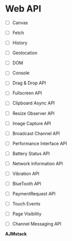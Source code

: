 # Web API

- [ ] Canvas

- [ ] Fetch

- [ ] History

- [ ] Geolocation

- [ ] DOM

- [ ] Console

- [ ] Drag & Drop API

- [ ] Fullscreen API

- [ ] Clipboard Async API

- [ ] Resize Observer API

- [ ] Image Capture API

- [ ] Broadcast Channel API

- [ ] Performance Interface API

- [ ] Battery Status API

- [ ] Network Information API

- [ ] Vibration API

- [ ] BlueTooth API

- [ ] PaymentRequest API

- [ ] Touch Events

- [ ] Page Visibility

- [ ] Channel Messaging API

**AJMstack**

